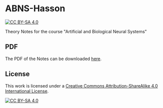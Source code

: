# ABNS-Hasson

[![CC BY-SA 4.0][cc-by-sa-shield]][cc-by-sa]

Theory Notes for the course "Artificial and Biological Neural Systems"

## PDF

The PDF of the Notes can be downloaded [here](https://github.com/jo-valer/ABNS-Hasson/blob/main/out/main.pdf).

## License
This work is licensed under a
[Creative Commons Attribution-ShareAlike 4.0 International License][cc-by-sa].

[![CC BY-SA 4.0][cc-by-sa-image]][cc-by-sa]

[cc-by-sa]: http://creativecommons.org/licenses/by-sa/4.0/
[cc-by-sa-image]: https://licensebuttons.net/l/by-sa/4.0/88x31.png
[cc-by-sa-shield]: https://img.shields.io/badge/License-CC%20BY--SA%204.0-lightgrey.svg
